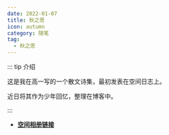 ```yaml
---
date: 2022-01-07
title: 秋之思
icon: autumn
category: 随笔
tag:
  - 秋之思
---
```


::: tip 介绍

这是我在高一写的一个散文诗集，最初发表在空间日志上。

近日将其作为少年回忆，整理在博客中。

:::

<!-- more -->

- [**空间相册链接**](https://h5.qzone.qq.com/ugc/share/?sharetag=7C43C7A8C547ED48D9D15448BEECAF99&subtype=3&ciphertext=&sid=&blog_photo=&g=&res_uin=1178522294&cellid=V10JYlHT4Y23uM&subid=&bp1=&bp2=&bp7=&appid=4&g_f=2000000103)
